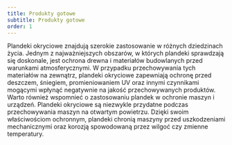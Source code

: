 ```yaml
---
title: Produkty gotowe
subtitle: Produkty gotowe
order: 1
---
```


Plandeki okryciowe znajdują szerokie zastosowanie w różnych dziedzinach życia.
Jednym z najważniejszych obszarów, w których plandeki sprawdzają się doskonale,
jest ochrona drewna i materiałów budowlanych przed warunkami atmosferycznymi. W
przypadku przechowywania tych materiałów na zewnątrz, plandeki okryciowe
zapewniają ochronę przed deszczem, śniegiem, promieniowaniem UV oraz innymi
czynnikami mogącymi wpłynąć negatywnie na jakość przechowywanych produktów.
Warto również wspomnieć o zastosowaniu plandek w ochronie maszyn i urządzeń.
Plandeki okryciowe są niezwykle przydatne podczas przechowywania maszyn na
otwartym powietrzu. Dzięki swoim właściwościom ochronnym, plandeki chronią
maszyny przed uszkodzeniami mechanicznymi oraz korozją spowodowaną przez wilgoć
czy zmienne temperatury.
